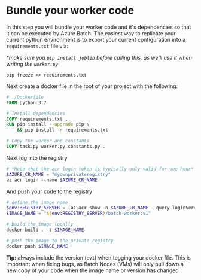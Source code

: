 # Bundle your worker code

In this step you will bundle your worker code and it's dependencies so that
it can be executed by Azure Batch. The easiest way to replicate your current
python environment is to export your current configuration into a
`requirements.txt` file via:

_*make sure you `pip install joblib` before calling this, as we'll use it when
writing the `worker.py`_

```shell
pip freeze >> requirements.txt
```

Next create a docker file in the root of your project with the following:

```dockerfile
# ./Dockerfile
FROM python:3.7

# Install dependencies
COPY requirements.txt .
RUN pip install --upgrade pip \
    && pip install -r requirements.txt

# Copy the worker and constants
COPY task.py worker.py constants.py .
```

Next log into the registry

```powershell
# *Note that the acr login token is typically only valid for one hour*
$AZURE_CR_NAME = "myownprivateregistry"
az acr login --name $AZURE_CR_NAME
```

And push your code to the registry

```powershell
# define the image name
$env:REGISTRY_SERVER = (az acr show -n $AZURE_CR_NAME --query loginServer) -replace '"',''
$IMAGE_NAME = "${env:REGISTRY_SERVER}/batch-worker:v1"

# build the image locally
docker build . -t $IMAGE_NAME

# push the image to the private registry
docker push $IMAGE_NAME
```

**Tip:** always include the version (`:v1`) when tagging your docker file.
This is important when fixing bugs, as Batch Nodes (VMs) will only pull down
a new copy of your code when the image name or version has changed
